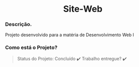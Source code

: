 <h1 align="center"> Site-Web </h1>

### Descrição.
<p align="justify"> Projeto desenvolvido para a matéria de Desenvolvimento Web I </p>


### Como está o Projeto?
> Status do Projeto: Concluído :heavy_check_mark:
Trabalho entregue? :heavy_check_mark:
